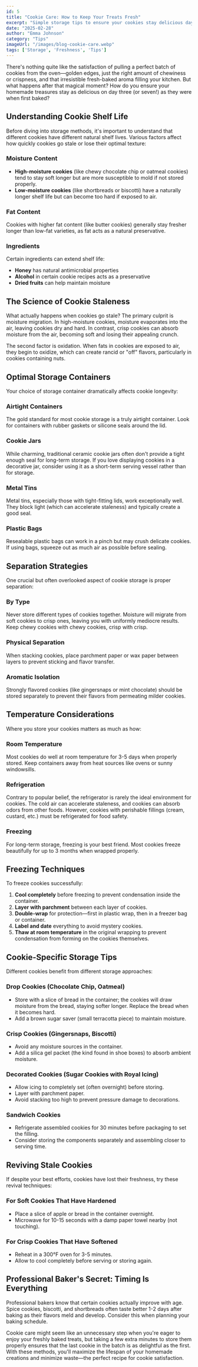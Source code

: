 ```yaml
---
id: 5
title: "Cookie Care: How to Keep Your Treats Fresh"
excerpt: "Simple storage tips to ensure your cookies stay delicious days after purchase."
date: "2025-02-28"
author: "Emma Johnson"
category: "Tips"
imageUrl: "/images/blog-cookie-care.webp"
tags: ['Storage', 'Freshness', 'Tips']
---
```


There's nothing quite like the satisfaction of pulling a perfect batch of cookies from the oven—golden edges, just the right amount of chewiness or crispness, and that irresistible fresh-baked aroma filling your kitchen. But what happens after that magical moment? How do you ensure your homemade treasures stay as delicious on day three (or seven!) as they were when first baked?

## Understanding Cookie Shelf Life

Before diving into storage methods, it's important to understand that different cookies have different natural shelf lives. Various factors affect how quickly cookies go stale or lose their optimal texture:

### Moisture Content
- **High-moisture cookies** (like chewy chocolate chip or oatmeal cookies) tend to stay soft longer but are more susceptible to mold if not stored properly.
- **Low-moisture cookies** (like shortbreads or biscotti) have a naturally longer shelf life but can become too hard if exposed to air.

### Fat Content
Cookies with higher fat content (like butter cookies) generally stay fresher longer than low-fat varieties, as fat acts as a natural preservative.

### Ingredients
Certain ingredients can extend shelf life:
- **Honey** has natural antimicrobial properties
- **Alcohol** in certain cookie recipes acts as a preservative
- **Dried fruits** can help maintain moisture

## The Science of Cookie Staleness

What actually happens when cookies go stale? The primary culprit is moisture migration. In high-moisture cookies, moisture evaporates into the air, leaving cookies dry and hard. In contrast, crisp cookies can absorb moisture from the air, becoming soft and losing their appealing crunch.

The second factor is oxidation. When fats in cookies are exposed to air, they begin to oxidize, which can create rancid or "off" flavors, particularly in cookies containing nuts.

## Optimal Storage Containers

Your choice of storage container dramatically affects cookie longevity:

### Airtight Containers
The gold standard for most cookie storage is a truly airtight container. Look for containers with rubber gaskets or silicone seals around the lid.

### Cookie Jars
While charming, traditional ceramic cookie jars often don't provide a tight enough seal for long-term storage. If you love displaying cookies in a decorative jar, consider using it as a short-term serving vessel rather than for storage.

### Metal Tins
Metal tins, especially those with tight-fitting lids, work exceptionally well. They block light (which can accelerate staleness) and typically create a good seal.

### Plastic Bags
Resealable plastic bags can work in a pinch but may crush delicate cookies. If using bags, squeeze out as much air as possible before sealing.

## Separation Strategies

One crucial but often overlooked aspect of cookie storage is proper separation:

### By Type
Never store different types of cookies together. Moisture will migrate from soft cookies to crisp ones, leaving you with uniformly mediocre results. Keep chewy cookies with chewy cookies, crisp with crisp.

### Physical Separation
When stacking cookies, place parchment paper or wax paper between layers to prevent sticking and flavor transfer.

### Aromatic Isolation
Strongly flavored cookies (like gingersnaps or mint chocolate) should be stored separately to prevent their flavors from permeating milder cookies.

## Temperature Considerations

Where you store your cookies matters as much as how:

### Room Temperature
Most cookies do well at room temperature for 3-5 days when properly stored. Keep containers away from heat sources like ovens or sunny windowsills.

### Refrigeration
Contrary to popular belief, the refrigerator is rarely the ideal environment for cookies. The cold air can accelerate staleness, and cookies can absorb odors from other foods. However, cookies with perishable fillings (cream, custard, etc.) must be refrigerated for food safety.

### Freezing
For long-term storage, freezing is your best friend. Most cookies freeze beautifully for up to 3 months when wrapped properly.

## Freezing Techniques

To freeze cookies successfully:

1. **Cool completely** before freezing to prevent condensation inside the container.
2. **Layer with parchment** between each layer of cookies.
3. **Double-wrap** for protection—first in plastic wrap, then in a freezer bag or container.
4. **Label and date** everything to avoid mystery cookies.
5. **Thaw at room temperature** in the original wrapping to prevent condensation from forming on the cookies themselves.

## Cookie-Specific Storage Tips

Different cookies benefit from different storage approaches:

### Drop Cookies (Chocolate Chip, Oatmeal)
- Store with a slice of bread in the container; the cookies will draw moisture from the bread, staying softer longer. Replace the bread when it becomes hard.
- Add a brown sugar saver (small terracotta piece) to maintain moisture.

### Crisp Cookies (Gingersnaps, Biscotti)
- Avoid any moisture sources in the container.
- Add a silica gel packet (the kind found in shoe boxes) to absorb ambient moisture.

### Decorated Cookies (Sugar Cookies with Royal Icing)
- Allow icing to completely set (often overnight) before storing.
- Layer with parchment paper.
- Avoid stacking too high to prevent pressure damage to decorations.

### Sandwich Cookies
- Refrigerate assembled cookies for 30 minutes before packaging to set the filling.
- Consider storing the components separately and assembling closer to serving time.

## Reviving Stale Cookies

If despite your best efforts, cookies have lost their freshness, try these revival techniques:

### For Soft Cookies That Have Hardened
- Place a slice of apple or bread in the container overnight.
- Microwave for 10-15 seconds with a damp paper towel nearby (not touching).

### For Crisp Cookies That Have Softened
- Reheat in a 300°F oven for 3-5 minutes.
- Allow to cool completely before serving or storing again.

## Professional Baker's Secret: Timing Is Everything

Professional bakers know that certain cookies actually improve with age. Spice cookies, biscotti, and shortbreads often taste better 1-2 days after baking as their flavors meld and develop. Consider this when planning your baking schedule.

Cookie care might seem like an unnecessary step when you're eager to enjoy your freshly baked treats, but taking a few extra minutes to store them properly ensures that the last cookie in the batch is as delightful as the first. With these methods, you'll maximize the lifespan of your homemade creations and minimize waste—the perfect recipe for cookie satisfaction.
